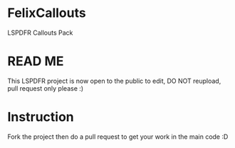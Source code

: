 # FelixCallouts
LSPDFR Callouts Pack


# READ ME

This LSPDFR project is now open to the public to edit, DO NOT reupload, pull request only please  :)

# Instruction

Fork the project then do a pull request to get your work in the main code :D
